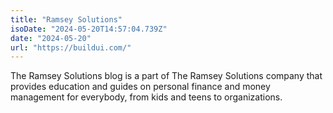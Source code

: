 ```yaml
---
title: "Ramsey Solutions"
isoDate: "2024-05-20T14:57:04.739Z"
date: "2024-05-20"
url: "https://buildui.com/"
---
```


The Ramsey Solutions blog is a part of The Ramsey Solutions company that provides education and guides on personal finance and money management for everybody, from kids and teens to organizations.
